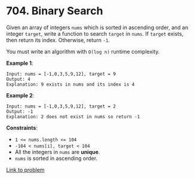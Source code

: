 # 704. Binary Search

Given an array of integers ```nums``` which is sorted in ascending order, and an integer ```target```, write a function to search ```target``` in ```nums```. If ```target``` exists, then return its index. Otherwise, return ```-1```.

You must write an algorithm with ```O(log n)``` runtime complexity.

**Example 1**:
```
Input: nums = [-1,0,3,5,9,12], target = 9
Output: 4
Explanation: 9 exists in nums and its index is 4
```

**Example 2**:
```
Input: nums = [-1,0,3,5,9,12], target = 2
Output: -1
Explanation: 2 does not exist in nums so return -1
```

**Constraints**:

* ```1 <= nums.length <= 104```
* ```-104 < nums[i], target < 104```
* All the integers in ```nums``` are **unique**.
* ```nums``` is sorted in ascending order.


[Link to problem](https://leetcode.com/problems/binary-search/)